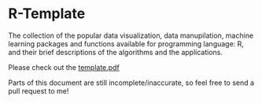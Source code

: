 # R-Template

The collection of the popular data visualization, data manupilation, machine learning packages and functions available for programming language: R, and their brief descriptions of the algorithms and the applications.

Please check out the [template.pdf](https://github.com/Gostatistics/R-Template/blob/master/template.pdf)

Parts of this document are still incomplete/inaccurate, so feel free to send a pull request to me!
